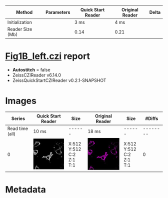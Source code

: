 |  Method            | Parameters       | Quick Start Reader | Original Reader | Delta  |
| -------------------|------------------|--------------------|-----------------|------- |
| Initialization     |                  |3 ms|4 ms|        |
| Reader Size (Mb)     |                  |0.14|0.21|        |
# [Fig1B_left.czi](https://zenodo.org/record/6685822/files/Fig1B_left.czi) report
 - **Autostitch** = false
 - ZeissCZIReader v6.14.0
 - ZeissQuickStartCZIReader v0.2.1-SNAPSHOT

# Images 

| Series            | Quick Start Reader | Size | Original Reader | Size | #Diffs |
|-------------------|--------------------|------|-----------------|------|--------|
| Read time (all)   |10 ms|------|18 ms|------|--------|
|0|![Fig1B_left.quick_true.flat_true.stitch_false.series_0.jpg](Fig1B_left/Fig1B_left.quick_true.flat_true.stitch_false.series_0.jpg)|X:512<br>Y:512<br>C:2<br>Z:1<br>T:1|![Fig1B_left.quick_false.flat_true.stitch_false.series_0.jpg](Fig1B_left/Fig1B_left.quick_false.flat_true.stitch_false.series_0.jpg)|X:512<br>Y:512<br>C:2<br>Z:1<br>T:1|0|

# Metadata

